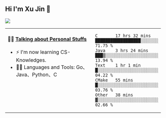 
## Hi I'm Xu Jin 👋
![](https://komarev.com/ghpvc/?username=jiayouxujin&color=brightgreen&label=PROFILE+VIEWS)



<table align="center">
<tr>
<td valign="top" width="60%">

#### 🏋️‍♀️ <a href="https://github.com/jiayouxujin" target="_blank">Talking about Personal Stuffs</a>
<!-- recent_releases starts -->

- ⚡  I'm now learning CS-Knowledges.  
- 🏊‍♂️ Languages and Tools: Go、Java、Python、C
<!-- recent_releases ends -->
</td>
<td>
 
<!--START_SECTION:waka-->
```text
C       17 hrs 32 mins  ██████████████████░░░░░░░   71.75 % 
Java    3 hrs 24 mins   ███▒░░░░░░░░░░░░░░░░░░░░░   13.94 % 
Text    1 hr 1 min      █░░░░░░░░░░░░░░░░░░░░░░░░   04.22 % 
CMake   55 mins         █░░░░░░░░░░░░░░░░░░░░░░░░   03.76 % 
Other   38 mins         ▓░░░░░░░░░░░░░░░░░░░░░░░░   02.66 % 
```
<!--END_SECTION:waka-->
 
</td>
</tr>
</table>





